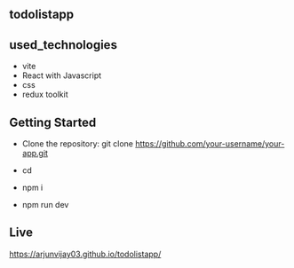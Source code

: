 ## todolistapp

## used_technologies
 * vite
 * React with Javascript
 * css
 * redux toolkit
 
## Getting Started

 * Clone the repository:
    git clone https://github.com/your-username/your-app.git
  
  * cd <repo name>
  * npm i 
  * npm run dev
  
## Live
  https://arjunvijay03.github.io/todolistapp/
  
